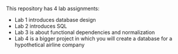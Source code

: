 
This repository has 4 lab assignments:

* Lab 1 introduces database design
* Lab 2 introduces SQL
* Lab 3 is about functional dependencies and normalization
* Lab 4 is a bigger project in which you will create a database for a hypothetical airline company


